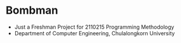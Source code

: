 # Bombman
- Just a Freshman Project for 2110215 Programming Methodology
- Department of Computer Engineering, Chulalongkorn University
